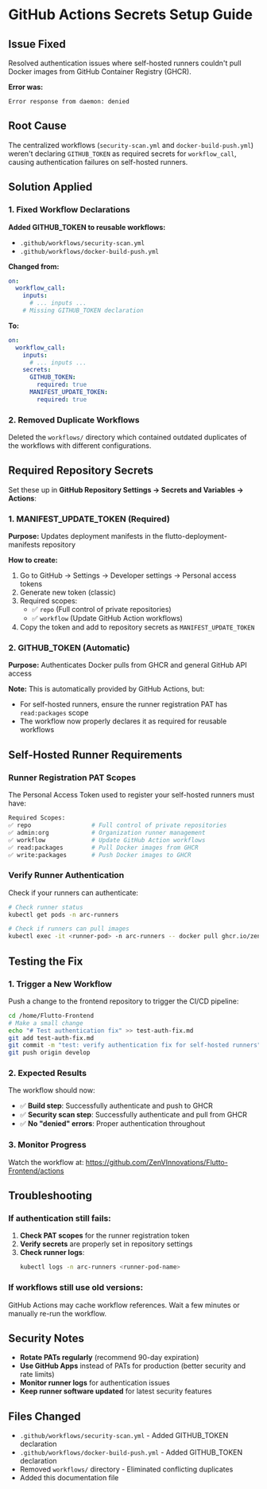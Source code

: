 # GitHub Actions Secrets Setup Guide

## Issue Fixed

Resolved authentication issues where self-hosted runners couldn't pull Docker images from GitHub Container Registry (GHCR).

**Error was:**
```
Error response from daemon: denied
```

## Root Cause

The centralized workflows (`security-scan.yml` and `docker-build-push.yml`) weren't declaring `GITHUB_TOKEN` as required secrets for `workflow_call`, causing authentication failures on self-hosted runners.

## Solution Applied

### 1. Fixed Workflow Declarations

**Added GITHUB_TOKEN to reusable workflows:**
- `.github/workflows/security-scan.yml`
- `.github/workflows/docker-build-push.yml`

**Changed from:**
```yaml
on:
  workflow_call:
    inputs:
      # ... inputs ...
    # Missing GITHUB_TOKEN declaration
```

**To:**
```yaml
on:
  workflow_call:
    inputs:
      # ... inputs ...
    secrets:
      GITHUB_TOKEN:
        required: true
      MANIFEST_UPDATE_TOKEN:
        required: true
```

### 2. Removed Duplicate Workflows

Deleted the `workflows/` directory which contained outdated duplicates of the workflows with different configurations.

## Required Repository Secrets

Set these up in **GitHub Repository Settings → Secrets and Variables → Actions**:

### 1. MANIFEST_UPDATE_TOKEN (Required)

**Purpose:** Updates deployment manifests in the flutto-deployment-manifests repository

**How to create:**
1. Go to GitHub → Settings → Developer settings → Personal access tokens
2. Generate new token (classic)
3. Required scopes:
   - ✅ `repo` (Full control of private repositories)
   - ✅ `workflow` (Update GitHub Action workflows)
4. Copy the token and add to repository secrets as `MANIFEST_UPDATE_TOKEN`

### 2. GITHUB_TOKEN (Automatic)

**Purpose:** Authenticates Docker pulls from GHCR and general GitHub API access

**Note:** This is automatically provided by GitHub Actions, but:
- For self-hosted runners, ensure the runner registration PAT has `read:packages` scope
- The workflow now properly declares it as required for reusable workflows

## Self-Hosted Runner Requirements

### Runner Registration PAT Scopes

The Personal Access Token used to register your self-hosted runners must have:

```bash
Required Scopes:
✅ repo                 # Full control of private repositories
✅ admin:org            # Organization runner management
✅ workflow             # Update GitHub Action workflows
✅ read:packages        # Pull Docker images from GHCR
✅ write:packages       # Push Docker images to GHCR
```

### Verify Runner Authentication

Check if your runners can authenticate:

```bash
# Check runner status
kubectl get pods -n arc-runners

# Check if runners can pull images
kubectl exec -it <runner-pod> -n arc-runners -- docker pull ghcr.io/zenvinnovations/flutto-frontend:latest
```

## Testing the Fix

### 1. Trigger a New Workflow

Push a change to the frontend repository to trigger the CI/CD pipeline:

```bash
cd /home/Flutto-Frontend
# Make a small change
echo "# Test authentication fix" >> test-auth-fix.md
git add test-auth-fix.md
git commit -m "test: verify authentication fix for self-hosted runners"
git push origin develop
```

### 2. Expected Results

The workflow should now:
- ✅ **Build step**: Successfully authenticate and push to GHCR
- ✅ **Security scan step**: Successfully authenticate and pull from GHCR
- ✅ **No "denied" errors**: Proper authentication throughout

### 3. Monitor Progress

Watch the workflow at: https://github.com/ZenVInnovations/Flutto-Frontend/actions

## Troubleshooting

### If authentication still fails:

1. **Check PAT scopes** for the runner registration token
2. **Verify secrets** are properly set in repository settings
3. **Check runner logs**:
   ```bash
   kubectl logs -n arc-runners <runner-pod-name>
   ```

### If workflows still use old versions:

GitHub Actions may cache workflow references. Wait a few minutes or manually re-run the workflow.

## Security Notes

- **Rotate PATs regularly** (recommend 90-day expiration)
- **Use GitHub Apps** instead of PATs for production (better security and rate limits)
- **Monitor runner logs** for authentication issues
- **Keep runner software updated** for latest security features

## Files Changed

- `.github/workflows/security-scan.yml` - Added GITHUB_TOKEN declaration
- `.github/workflows/docker-build-push.yml` - Added GITHUB_TOKEN declaration
- Removed `workflows/` directory - Eliminated conflicting duplicates
- Added this documentation file